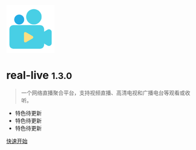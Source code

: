 ![logo](_media/logo.png)

# real-live <small>1.3.0</small>

> 一个网络直播聚合平台，支持视频直播、高清电视和广播电台等观看或收听。

- 特色待更新
- 特色待更新
- 特色待更新

[快速开始](#)